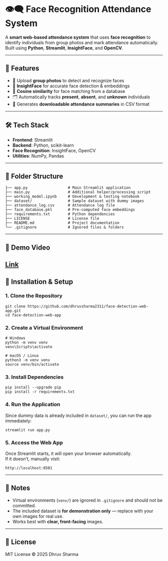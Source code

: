 # 👁‍🗨 Face Recognition Attendance System

A **smart web-based attendance system** that uses **face recognition** to identify individuals from group photos and mark attendance automatically.  
Built using **Python**, **Streamlit**, **InsightFace**, and **OpenCV**.

---

## 🚀 Features

- 📸 Upload **group photos** to detect and recognize faces  
- 🧠 **InsightFace** for accurate face detection & embeddings  
- 🧮 **Cosine similarity** for face matching from a database  
- 🗂 Automatically tracks **present**, **absent**, and **unknown** individuals  
- 🧾 Generates **downloadable attendance summaries** in CSV format  

---

## 🛠 Tech Stack

- **Frontend**: Streamlit  
- **Backend**: Python, scikit-learn  
- **Face Recognition**: InsightFace, OpenCV  
- **Utilities**: NumPy, Pandas  

---

## 📁 Folder Structure

```
├── app.py                  # Main Streamlit application
├── main.py                 # Additional helper/processing script
├── working_model.ipynb     # Development & testing notebook
├── dataset/                # Sample dataset with dummy images
├── attendance_log.csv      # Attendance log file
├── face_database.pkl       # Pre-computed face embeddings
├── requirements.txt        # Python dependencies
├── LICENSE                 # License file
├── README.md               # Project documentation
└── .gitignore              # Ignored files & folders
```


---

## 🎥 Demo Video

[Link](https://drive.google.com/file/d/1cwjUELvnJoDT0Uwjd4YAj4elgX0lWTwJ/view?usp=sharing)
---

## 🔧 Installation & Setup

### **1. Clone the Repository**
```
git clone https://github.com/dhruvsharma2311/face-detection-web-app.git
cd face-detection-web-app
```

### **2. Create a Virtual Environment**
```
# Windows
python -m venv venv
venv\Scripts\activate

# macOS / Linux
python3 -m venv venv
source venv/bin/activate
```

### **3. Install Dependencies**
```
pip install --upgrade pip
pip install -r requirements.txt
```

### **4. Run the Application**
Since dummy data is already included in `dataset/`, you can run the app immediately:
```
streamlit run app.py
```

### **5. Access the Web App**
Once Streamlit starts, it will open your browser automatically.  
If it doesn’t, manually visit:
```
http://localhost:8501
```

---

## 📌 Notes

- Virtual environments (`venv/`) are ignored in `.gitignore` and should not be committed.  
- The included dataset is **for demonstration only** — replace with your own images for real use.  
- Works best with **clear, front-facing** images.

---

## 📜 License
MIT License © 2025 Dhruv Sharma
